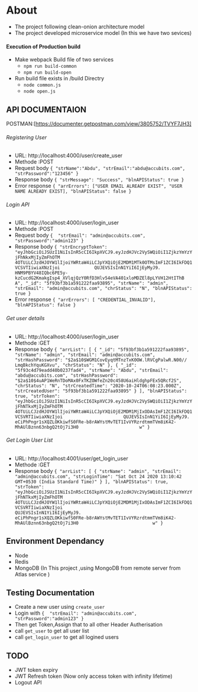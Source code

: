 #  About
* The project following clean-onion architecture model
* The project developed microservice model (In this we have two sevices)
#### Execution of Production build
* Make webpack Build file of two services
   * ``npm run build-common``
   * ``npm run build-open``
* Run build file exists in /build Directry
   * ``node common.js``
   * ``node open.js``
## API DOCUMENTAION
   POSTMAN:[https://documenter.getpostman.com/view/3805752/TVYF7JH3]

 ###### Registering User
   * URL: http://localhost:4000/user/create_user
   * Methode :POST
   * Request body
       `` {
          "strName":"Abdu",
          "strEmail":"abdu@accubits.com",
          "strPassword":"123456"
         }
       ``
   * Response body
     `` {
            "strMessage": "Success",
            "blnAPIStatus": true
        } ``
   * Error response
    `` {
         "arrErrors": ["USER EMAIL ALREADY EXIST", "USER NAME ALREADY EXIST],
         "blnAPIStatus": false
       }  ``
 ###### Login API
   * URL: http://localhost:4000/user/login_user
   * Methode :POST
   * Request body
       `` { 
           "strEmail": "admin@accubits.com",
           "strPassword":"admin123"
          }
       ``
   * Response body
          `` {
               "strEncryptToken":             "eyJhbGciOiJSUzI1NiIsInR5cCI6IkpXVCJ9.eyJzdHJVc2VySWQiOiI1ZjkzYmYzYjFhNkxMjIyZmFhOTM            4OTUiLCJzdHJOYW1lIjoiYWRtaW4iLCJpYXQiOjE2MDM1MTk0OTMsImF1ZCI6IkFDQ1VCSVTIiwiaXNzIjoi             QUJEVSIsInN1YiI6IjEyMyJ9.            HNM9PBYV48IQbc6PE5y-kzCucdG2KmakgIsp4_XVlqjQzY0RfD3Hlv54eVA401xloMDZEl8pLYVH12HtIThB             A",
               "_id": "5f93bf3b1a591222faa93895",
               "strName": "admin",
               "strEmail": "admin@accubits.com",
               "chrStatus": "N",
               "blnAPIStatus": true
           } ``
   * Error response
    `` {
           "arrErrors": [ "CREDENTIAL_INVALID"],
           "blnAPIStatus": false
       } ``
 ###### Get user details
   * URL: http://localhost:4000/user/login_user
   * Methode :GET
   * Response body
     ``
                        {
                           "arrList": [
                               {
                                   "_id": "5f93bf3b1a591222faa93895",
                                   "strName": "admin",
                                   "strEmail": "admin@accubits.com",
                                   "strHashPassword": "$2a$10$WGM1CovEyqtMTnzTxK0OW.lRVCgPalwR.N00//                       LmqBkchYquKGXvu",
                                   "chrStatus": "N"
                               },
                               {
                                   "_id": "5f93c4d79eadd40b0237fad4",
                                   "strName": "Abdu",
                                   "strEmail": "abdu@accubits.com",
                                   "strHashPassword":                        "$2a$10$4uAP1WeRnTDoMAx0FxTKZOWfeZn20c458U6aiHldghpFEx5QRcf2S",
                                   "chrStatus": "N",
                                   "strCreatedTime": "2020-10-24T06:08:23.000Z",
                                   "strCreatedUser": "5f93bf3b1a591222faa93895"
                               }
                           ],
                           "blnAPIStatus": true,
                           "strToken":                        "eyJhbGciOiJSUzI1NiIsInR5cCI6IkpXVCJ9.eyJzdHJVc2VySWQiOiI1ZjkzYmYzYjFhNTkxMjIyZmFhOTM                       4OTUiLCJzdHJOYW1lIjoiYWRtaW4iLCJpYXQiOjE2MDM1MjIxODAsImF1ZCI6IkFDQ1VCSVRTIiwiaXNzIjoi                       QUJEVSIsInN1YiI6IjEyMyJ9.                       eCiPhPngr1sXQZLOKkiwfS0FRe-b8rAWYstMvTET1IvVYRzrdtmmTVm8iK42-MhAUlBznn63nbgQ2tOj7i3H0                       w"
                       }
     ``
 ###### Get Login User List
   * URL: http://localhost:4001/user/get_login_user
   * Methode :GET
   * Response body
     ``
                        {
                            "arrList": [
                                {
                                    "strName": "admin",
                                    "strEmail": "admin@accubits.com",
                                    "strLoginTime": "Sat Oct 24 2020 13:10:42 GMT+0530 (India Standard Time)"
                                }
                            ],
                            "blnAPIStatus": true,
                            "strToken":                             "eyJhbGciOiJSUzI1NiIsInR5cCI6IkpXVCJ9.eyJzdHJVc2VySWQiOiI1ZjkzYmYzYjFhNTkxMjIyZmFhOTM                            4OTUiLCJzdHJOYW1lIjoiYWRtaW4iLCJpYXQiOjE2MDM1MjIxODAsImF1ZCI6IkFDQ1VCSVRTIiwiaXNzIjoi                            QUJEVSIsInN1YiI6IjEyMyJ9.                            eCiPhPngr1sXQZLOKkiwfS0FRe-b8rAWYstMvTET1IvVYRzrdtmmTVm8iK42-MhAUlBznn63nbgQ2tOj7i3H0                            w"
                        }
     ``
## Environment Dependancy
 * Node
 * Redis
 * MongoDB (In This project ,using MongoDB from remote server from Atlas service )

## Testing Documentation
   * Create a new user using ``create_user`` 
   * Login with 
      ``{ 
          "strEmail": "admin@accubits.com",
          "strPassword":"admin123"
       }``
   * Then get Token,Assign that to all other Header Autherisation
   * call ``get_user`` to get all user list
   * call ``get_login_user`` to get all logined users

## TODO
 * JWT token expiry
 * JWT Refresh token (Now only access token with infinity lifetime)
 * Logout API

     
 
